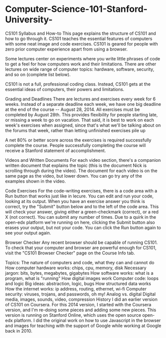 # Computer-Science-101-Stanford-University-

CS101 Syllabus and How-to
This page explains the structure of CS101 and how to go through it. CS101 teaches the essential features of computers with some neat image and code exercises. CS101 is geared for people with zero prior computer experience apart from using a browser.

Some lectures center on experiments where you write little phrases of code to get a feel for how computers work and their limitations. There are other lectures on wide range of computer topics: hardware, software, security, and so on (complete list below).

CS101 is not a full, professional coding class. Instead, CS101 gets at the essential ideas of computers, their powers and limitations.

Grading and Deadlines
There are lectures and exercises every week for 6 weeks. Instead of a separate deadline each week, we have one big deadline at the end of the course -- August 28, 2014. All exercises must be completed by August 28th. This provides flexibility for people starting late, or missing a week to go on vacation. That said, it is best to work on each week's exercises when assigned, since that's what we'll be talking about on the forums that week, rather than letting unfinished exercises pile up

A net 80% or better score across the exercises is required successfully complete the course. People successfully completing the course will receive a Stanford statement of accomplishment.

Videos and Written Documents
For each video section, there's a companion written document that explains the topic (this is the document Nick is scrolling through during the video). The document for each video is on the same page as the video, but lower down. You can go try any of the examples shown in the video.

Code Exercises
For the code-writing exercises, there is a code area with a Run button that works just like in lecure. You can edit and run your code, looking at its output. When you have an exercise answer you think is correct, try the "Submit" button below and to the left of the code area. This will check your answer, giving either a green-checkmark (correct), or a red X (not correct). You can submit any number of times. Due to a quirk in the open-edx platform we're running on here, clicking the Submit button also erases your output, but not your code. You can click the Run button again to see your output again.

Browser Checker
Any recent browser should be capable of running CS101. To check that your computer and browser are powerful enough for CS101, visit the "CS101 Browser Checker" page on the Course Info tab.

Topics:
The nature of computers and code, what they can and cannot do
How computer hardware works: chips, cpu, memory, disk
Necessary jargon: bits, bytes, megabytes, gigabytes
How software works: what is a program, what is "running"
How digital images work
Computer code: loops and logic
Big ideas: abstraction, logic, bugs
How structured data works
How the internet works: ip address, routing, ethernet, wi-fi
Computer security: viruses, trojans, and passwords, oh my!
Analog vs. digital
Digital media, images, sounds, video, compression
History
I did an earlier version of CS101 on Coursera. For this 2014 version, I started with the Coursera version, and I'm re-doing some pieces and adding some new pieces. This version is running on Stanford Online, which uses the open source open-edx platform.  I did the original work on how to use Javascript in the browser and images for teaching with the support of Google while working at Google back in 2010.
